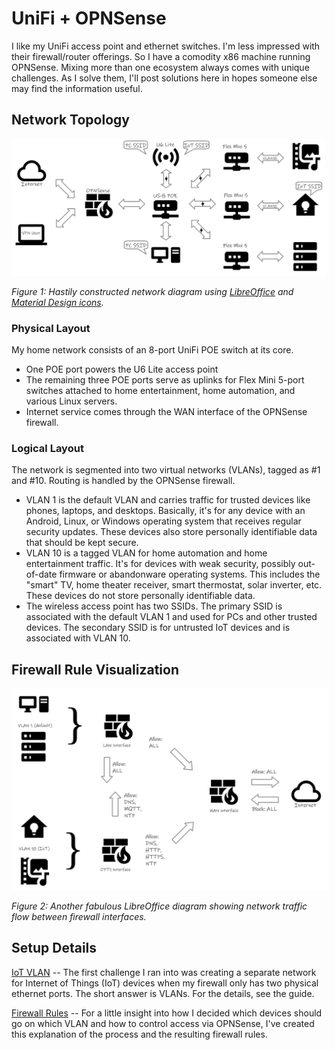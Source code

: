 # UniFi + OPNSense
I like my UniFi access point and ethernet switches. I'm less impressed with their firewall/router offerings. So I have a comodity x86 machine running OPNSense. Mixing more than one ecosystem always comes with unique challenges. As I solve them, I'll post solutions here in hopes someone else may find the information useful.

## Network Topology
![Network Topology Diagram](NetworkTopology.png)

_Figure 1: Hastily constructed network diagram using [LibreOffice](https://www.libreoffice.org/) and [Material Design icons](https://pictogrammers.com/library/mdi/)._

### Physical Layout
My home network consists of an 8-port UniFi POE switch at its core.
* One POE port powers the U6 Lite access point
* The remaining three POE ports serve as uplinks for Flex Mini 5-port switches attached to home entertainment, home automation, and various Linux servers.
* Internet service comes through the WAN interface of the OPNSense firewall.

### Logical Layout
The network is segmented into two virtual networks (VLANs), tagged as #1 and #10. Routing is handled by the OPNSense firewall.
* VLAN 1 is the default VLAN and carries traffic for trusted devices like phones, laptops, and desktops. Basically, it's for any device with an Android, Linux, or Windows operating system that receives regular security updates. These devices also store personally identifiable data that should be kept secure.
* VLAN 10 is a tagged VLAN for home automation and home entertainment traffic. It's for devices with weak security, possibly out-of-date firmware or abandonware operating systems. This includes the "smart" TV, home theater receiver, smart thermostat, solar inverter, etc. These devices do not store personally identifiable data.
* The wireless access point has two SSIDs. The primary SSID is associated with the default VLAN 1 and used for PCs and other trusted devices. The secondary SSID is for untrusted IoT devices and is associated with VLAN 10.

## Firewall Rule Visualization
![Firewall Diagram](FirewallDiagram.png)

_Figure 2: Another fabulous LibreOffice diagram showing network traffic flow between firewall interfaces._

## Setup Details
[IoT VLAN](iot.md) -- The first challenge I ran into was creating a separate network for Internet of Things (IoT) devices when my firewall only has two physical ethernet ports. The short answer is VLANs. For the details, see the guide.

[Firewall Rules](firewall.md) -- For a little insight into how I decided which devices should go on which VLAN and how to control access via OPNSense, I've created this explanation of the process and the resulting firewall rules.
